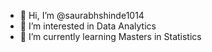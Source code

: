 - 👋 Hi, I’m @saurabhshinde1014
- 👀 I’m interested in Data Analytics 
- 🌱 I’m currently learning Masters in Statistics 

<!---
saurabhshinde1014/saurabhshinde1014 is a ✨ special ✨ repository because its `README.md` (this file) appears on your GitHub profile.
You can click the Preview link to take a look at your changes.
--->
